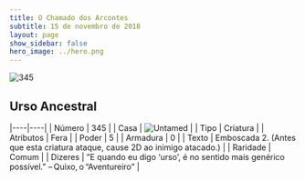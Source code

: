 ```yaml
---
title: O Chamado dos Arcontes
subtitle: 15 de novembro de 2018
layout: page
show_sidebar: false
hero_image: ../hero.png
---
```


![345](https://cdn.keyforgegame.com/media/card_front/pt/341_345_V9F9WCXJ5VHR_pt.png)

## Urso Ancestral

|----|----|
| Número | 345 |
| Casa | ![Untamed](https://archonarcana.com/images/thumb/b/bd/Untamed.png/22px-Untamed.png "Indomados") |
| Tipo | Criatura |
| Atributos | Fera |
| Poder | 5 |
| Armadura | 0 |
| Texto | Emboscada 2. (Antes que esta criatura ataque, cause 2D ao inimigo atacado.) |
| Raridade | Comum |
| Dizeres | ”E quando eu digo ‘urso’, é no sentido mais genérico possível.” – Quixo, o “Aventureiro” |
